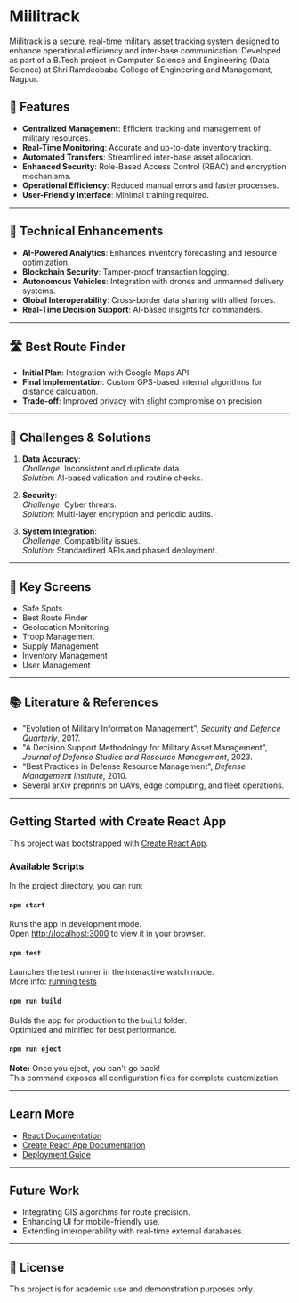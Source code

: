 # Miilitrack

Miilitrack is a secure, real-time military asset tracking system designed to enhance operational efficiency and inter-base communication. Developed as part of a B.Tech project in Computer Science and Engineering (Data Science) at Shri Ramdeobaba College of Engineering and Management, Nagpur.


## 🚀 Features

- **Centralized Management**: Efficient tracking and management of military resources.
- **Real-Time Monitoring**: Accurate and up-to-date inventory tracking.
- **Automated Transfers**: Streamlined inter-base asset allocation.
- **Enhanced Security**: Role-Based Access Control (RBAC) and encryption mechanisms.
- **Operational Efficiency**: Reduced manual errors and faster processes.
- **User-Friendly Interface**: Minimal training required.

---

## 🧠 Technical Enhancements

- **AI-Powered Analytics**: Enhances inventory forecasting and resource optimization.
- **Blockchain Security**: Tamper-proof transaction logging.
- **Autonomous Vehicles**: Integration with drones and unmanned delivery systems.
- **Global Interoperability**: Cross-border data sharing with allied forces.
- **Real-Time Decision Support**: AI-based insights for commanders.

---

## 🛣 Best Route Finder

- **Initial Plan**: Integration with Google Maps API.
- **Final Implementation**: Custom GPS-based internal algorithms for distance calculation.
- **Trade-off**: Improved privacy with slight compromise on precision.

---

## 🧪 Challenges & Solutions

1. **Data Accuracy**:  
   _Challenge_: Inconsistent and duplicate data.  
   _Solution_: AI-based validation and routine checks.

2. **Security**:  
   _Challenge_: Cyber threats.  
   _Solution_: Multi-layer encryption and periodic audits.

3. **System Integration**:  
   _Challenge_: Compatibility issues.  
   _Solution_: Standardized APIs and phased deployment.

---

## 📸 Key Screens

- Safe Spots
- Best Route Finder
- Geolocation Monitoring
- Troop Management
- Supply Management
- Inventory Management
- User Management

---

## 📚 Literature & References

- "Evolution of Military Information Management", *Security and Defence Quarterly*, 2017.
- "A Decision Support Methodology for Military Asset Management", *Journal of Defense Studies and Resource Management*, 2023.
- "Best Practices in Defense Resource Management", *Defense Management Institute*, 2010.
- Several arXiv preprints on UAVs, edge computing, and fleet operations.

---

## Getting Started with Create React App

This project was bootstrapped with [Create React App](https://github.com/facebook/create-react-app).

### Available Scripts

In the project directory, you can run:

#### `npm start`
Runs the app in development mode.  
Open [http://localhost:3000](http://localhost:3000) to view it in your browser.

#### `npm test`
Launches the test runner in the interactive watch mode.  
More info: [running tests](https://facebook.github.io/create-react-app/docs/running-tests)

#### `npm run build`
Builds the app for production to the `build` folder.  
Optimized and minified for best performance.

#### `npm run eject`
**Note:** Once you eject, you can't go back!  
This command exposes all configuration files for complete customization.

---

## Learn More

- [React Documentation](https://reactjs.org/)
- [Create React App Documentation](https://facebook.github.io/create-react-app/docs/getting-started)
- [Deployment Guide](https://facebook.github.io/create-react-app/docs/deployment)

---

## Future Work

- Integrating GIS algorithms for route precision.
- Enhancing UI for mobile-friendly use.
- Extending interoperability with real-time external databases.

---

## 📌 License

This project is for academic use and demonstration purposes only.
